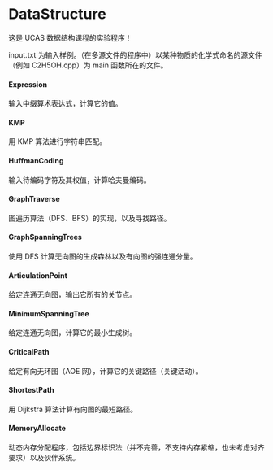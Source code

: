 # DataStructure

这是 UCAS 数据结构课程的实验程序！

input.txt 为输入样例。（在多源文件的程序中）以某种物质的化学式命名的源文件（例如 C2H5OH.cpp）为 main 函数所在的文件。

#### Expression

输入中缀算术表达式，计算它的值。

#### KMP

用 KMP 算法进行字符串匹配。

#### HuffmanCoding

输入待编码字符及其权值，计算哈夫曼编码。

#### GraphTraverse

图遍历算法（DFS、BFS）的实现，以及寻找路径。

#### GraphSpanningTrees

使用 DFS 计算无向图的生成森林以及有向图的强连通分量。

#### ArticulationPoint

给定连通无向图，输出它所有的关节点。

#### MinimumSpanningTree

给定连通无向图，计算它的最小生成树。

#### CriticalPath

给定有向无环图（AOE 网），计算它的关键路径（关键活动）。

#### ShortestPath

用 Dijkstra 算法计算有向图的最短路径。

#### MemoryAllocate

动态内存分配程序，包括边界标识法（并不完善，不支持内存紧缩，也未考虑对齐要求）以及伙伴系统。